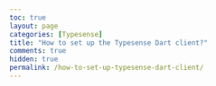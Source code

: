 ```yaml
---
toc: true
layout: page
categories: [Typesense]
title: "How to set up the Typesense Dart client?"
comments: true
hidden: true
permalink: /how-to-set-up-typesense-dart-client/
---
```

